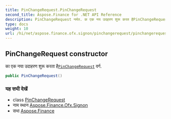 ```yaml
---
title: PinChangeRequest.PinChangeRequest
second_title: Aspose.Finance for .NET API Reference
description: PinChangeRequest नर्मत. क एक नय उदहरण शुरू करत हैPinChangeRequest वर्ग.
type: docs
weight: 10
url: /hi/net/aspose.finance.ofx.signon/pinchangerequest/pinchangerequest/
---
```

## PinChangeRequest constructor

का एक नया उदाहरण शुरू करता है[`PinChangeRequest`](../) वर्ग.

```csharp
public PinChangeRequest()
```

### यह सभी देखें

* class [PinChangeRequest](../)
* नाम स्थान [Aspose.Finance.Ofx.Signon](../../pinchangerequest/)
* सभा [Aspose.Finance](../../../)


